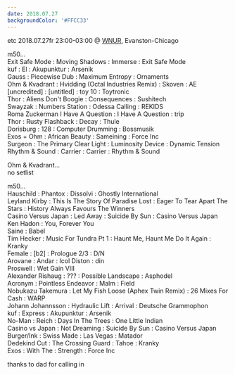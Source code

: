 ```yaml
---
date: 2018.07.27
backgroundColor: '#FFCC33'
---
```


etc 2018.07.27fr 23:00-03:00 @ [WNUR](http://www.wnur.org/), Evanston-Chicago  

m50...  
Exit Safe Mode : Moving Shadows : Immerse : Exit Safe Mode  
kuf : El : Akupunktur : Arsenik  
Gauss : Piecewise Dub : Maximum Entropy : Ornaments  
Ohm & Kvadrant : Hvidding (Octal Industries Remix) : Skoven : AE  
\[uncredited\] : \[untitled\] : toy 10 : Toytronic  
Thor : Aliens Don't Boogie : Consequences : Sushitech  
Swayzak : Numbers Station : Odessa Calling : REKIDS  
Roma Zuckerman I Have A Question : I Have A Question : trip  
Thor : Rusty Flashback : Decay : Thule  
Dorisburg : 128 : Computer Drumming : Bossmusik  
Exos + Ohm : African Beauty : Sameining : Force Inc  
Surgeon : The Primary Clear Light : Luminosity Device : Dynamic Tension  
Rhythm & Sound : Carrier : Carrier : Rhythm & Sound  

Ohm & Kvadrant...  
no setlist  

m50...  
Hauschild : Phantox : Dissolvi : Ghostly International  
Leyland Kirby : This Is The Story Of Paradise Lost : Eager To Tear Apart The Stars : History Always Favours The Winners  
Casino Versus Japan : Led Away : Suicide By Sun : Casino Versus Japan  
Ken Hadon : You, Forever You  
Saine : Babel  
Tim Hecker : Music For Tundra Pt 1 : Haunt Me, Haunt Me Do It Again : Kranky  
Female : \[b2\] : Prologue 2/3 : D/N  
Arovane : Andar : Icol Diston : din  
Proswell : Wet Gain VIII  
Alexander Rishaug : ??? : Possible Landscape : Asphodel  
Acronym : Pointless Endeavor : Malm : Field  
Nobukazu Takemura : Let My Fish Loose (Aphex Twin Remix) : 26 Mixes For Cash : WARP  
Johann Johannsson : Hydraulic Lift : Arrival : Deutsche Grammophon  
kuf : Express : Akupunktur : Arsenik  
No-Man : Reich : Days In The Trees : One Little Indian  
Casino vs Japan : Not Dreaming : Suicide By Sun : Casino Versus Japan  
Burger/Ink : Swiss Made : Las Vegas : Matador  
Dedekind Cut : The Crossing Guard : Tahoe : Kranky  
Exos : With The : Strength : Force Inc  

thanks to dad for calling in
